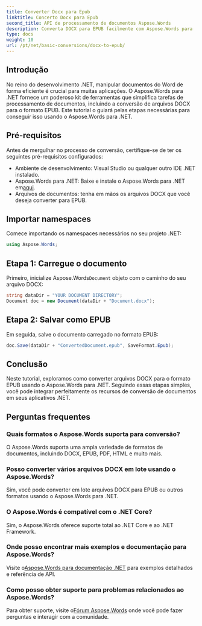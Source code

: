 ```yaml
---
title: Converter Docx para Epub
linktitle: Concerto Docx para Epub
second_title: API de processamento de documentos Aspose.Words
description: Converta DOCX para EPUB facilmente com Aspose.Words para .NET. Siga nosso tutorial para integração perfeita em seus aplicativos .NET.
type: docs
weight: 10
url: /pt/net/basic-conversions/docx-to-epub/
---
```

## Introdução

No reino do desenvolvimento .NET, manipular documentos do Word de forma eficiente é crucial para muitas aplicações. O Aspose.Words para .NET fornece um poderoso kit de ferramentas que simplifica tarefas de processamento de documentos, incluindo a conversão de arquivos DOCX para o formato EPUB. Este tutorial o guiará pelas etapas necessárias para conseguir isso usando o Aspose.Words para .NET.

## Pré-requisitos

Antes de mergulhar no processo de conversão, certifique-se de ter os seguintes pré-requisitos configurados:
- Ambiente de desenvolvimento: Visual Studio ou qualquer outro IDE .NET instalado.
- Aspose.Words para .NET: Baixe e instale o Aspose.Words para .NET em[aqui](https://releases.aspose.com/words/net/).
- Arquivos de documentos: tenha em mãos os arquivos DOCX que você deseja converter para EPUB.

## Importar namespaces

Comece importando os namespaces necessários no seu projeto .NET:

```csharp
using Aspose.Words;
```

## Etapa 1: Carregue o documento

 Primeiro, inicialize Aspose.Words`Document` objeto com o caminho do seu arquivo DOCX:

```csharp
string dataDir = "YOUR DOCUMENT DIRECTORY";
Document doc = new Document(dataDir + "Document.docx");
```

## Etapa 2: Salvar como EPUB

Em seguida, salve o documento carregado no formato EPUB:

```csharp
doc.Save(dataDir + "ConvertedDocument.epub", SaveFormat.Epub);
```

## Conclusão

Neste tutorial, exploramos como converter arquivos DOCX para o formato EPUB usando o Aspose.Words para .NET. Seguindo essas etapas simples, você pode integrar perfeitamente os recursos de conversão de documentos em seus aplicativos .NET.

## Perguntas frequentes

### Quais formatos o Aspose.Words suporta para conversão?
O Aspose.Words suporta uma ampla variedade de formatos de documentos, incluindo DOCX, EPUB, PDF, HTML e muito mais.

### Posso converter vários arquivos DOCX em lote usando o Aspose.Words?
Sim, você pode converter em lote arquivos DOCX para EPUB ou outros formatos usando o Aspose.Words para .NET.

### O Aspose.Words é compatível com o .NET Core?
Sim, o Aspose.Words oferece suporte total ao .NET Core e ao .NET Framework.

### Onde posso encontrar mais exemplos e documentação para Aspose.Words?
 Visite o[Aspose.Words para documentação .NET](https://reference.aspose.com/words/net/) para exemplos detalhados e referência de API.

### Como posso obter suporte para problemas relacionados ao Aspose.Words?
 Para obter suporte, visite o[Fórum Aspose.Words](https://forum.aspose.com/c/words/8) onde você pode fazer perguntas e interagir com a comunidade.
